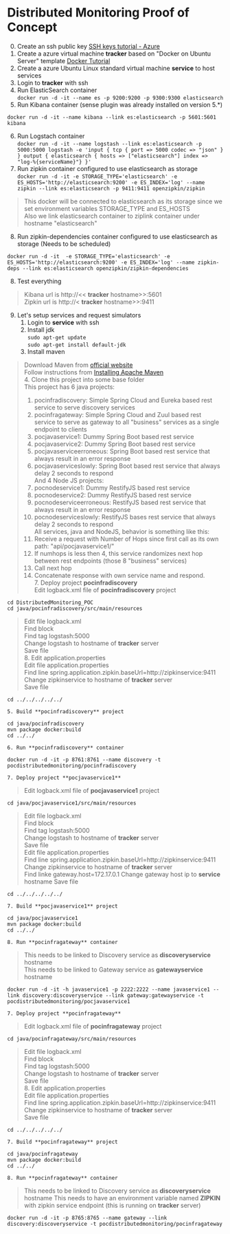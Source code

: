 # Distributed Monitoring Proof of Concept
0. Create an ssh public key [SSH keys tutorial - Azure](https://docs.microsoft.com/en-us/azure/virtual-machines/linux/mac-create-ssh-keys)
1. Create a azure virtual machine **tracker** based on "Docker on Ubuntu Server" template [Docker Tutorial](http://keerats.com/blog/2016/setting-up-docker-on-mac-windows-linux-azure/)
2. Create a azure Ubuntu Linux standard virtual machine **service** to host services
3. Login to **tracker** with ssh
4. Run ElasticSearch container  
``` docker run -d -it --name es -p 9200:9200 -p 9300:9300 elasticsearch ```
5. Run Kibana container (sense plugin was already installed on version 5.*)  
```  
docker run -d -it --name kibana --link es:elasticsearch -p 5601:5601 kibana  
```
6. Run Logstach container  
``` docker run -d -it --name logstash --link es:elasticsearch -p 5000:5000 logstash -e 'input { tcp { port => 5000 codec => "json" } } output { elasticsearch { hosts => ["elasticsearch"] index => "log-%{serviceName}"} }' ```
7. Run zipkin container configured to use elasticsearch as storage  
``` docker run -d -it -e STORAGE_TYPE='elasticsearch' -e ES_HOSTS='http://elasticsearch:9200' -e ES_INDEX='log' --name zipkin --link es:elasticsearch -p 9411:9411 openzipkin/zipkin ```
> This docker will be connected to elasticsearch as its storage since we set environment variables STORAGE_TYPE and ES_HOSTS  
> Also we link elasticsearch container to ziplink container under hostname "elasticsearch"  
8. Run zipkin-dependencies container configured to use elasticsearch as storage (Needs to be scheduled)  
```  
docker run -d -it  -e STORAGE_TYPE='elasticsearch' -e ES_HOSTS='http://elasticsearch:9200' -e ES_INDEX='log' --name zipkin-deps --link es:elasticsearch openzipkin/zipkin-dependencies
```
8. Test everything
> Kibana url is http://<< **tracker** hostname>>:5601  
> Zipkin url is http://< **tracker** hostname>>:9411
9. Let's setup services and request simulators  
    1. Login to **service** with ssh
    2. Install jdk  
``` sudo apt-get update  ```  
``` sudo apt-get install default-jdk ```  
    3. Install maven  
> Download Maven from [official website](https://maven.apache.org/download.cgi)  
> Follow instructions from [Installing Apache Maven](https://maven.apache.org/install.html)  
    4. Clone this project into some base folder  
> This project has 6 java projects:  
> 1. pocinfradiscovery: Simple Spring Cloud and Eureka based rest service to serve discovery services  
> 2. pocinfragateway: Simple Spring Cloud and Zuul based rest service to serve as gateway to all "business" services as a single endpoint to clients  
> 3. pocjavaservice1: Dummy Spring Boot based rest service  
> 4. pocjavaservice2: Dummy Spring Boot based rest service  
> 5. pocjavaserviceerroneous: Spring Boot based rest service that always result in an error response  
> 6. pocjavaserviceslowly: Spring Boot based rest service that always delay 2 seconds to respond  
> And 4 Node JS projects:  
> 1. pocnodeservice1: Dummy RestifyJS based rest service  
> 2. pocnodeservice2: Dummy RestifyJS based rest service  
> 3. pocnodeserviceerroneous: RestifyJS based rest service that always result in an error response  
> 4. pocnodeserviceslowly: RestifyJS bases rest service that always delay 2 seconds to respond  
> All services, java and NodeJS, behavior is something like this:  
> 1. Receive a request with Number of Hops since first call as its own path: "api/pocjavaservice1/<numhops>"  
> 2. If numhops is less then 4, this service randomizes next hop between rest endpoints (those 8 "business" services)  
> 3. Call next hop  
> 4. Concatenate response with own service name and respond.  
    7. Deploy project **pocinfradiscovery**  
> Edit logback.xml file of **pocinfradiscovery** project  
```  
cd DistributedMonitoring_POC  
cd java/pocinfradiscovery/src/main/resources  
```  
> Edit file logback.xml  
> Find block <appender name="STASH">  
> Find tag <destination>logstash:5000</destination>  
> Change logstash to hostname of **tracker** server  
> Save file   
    8. Edit application.properties  
> Edit file application.properties  
> Find line spring.application.zipkin.baseUrl=http://zipkinservice:9411 
> Change zipkinservice to hostname of **tracker** server  
> Save file  
```  
cd ../../../../../
```  
    5. Build **pocinfradiscovery** project
```  
cd java/pocinfradiscovery  
mvn package docker:build  
cd ../../
```  
    6. Run **pocinfradiscovery** container  
```  
docker run -d -it -p 8761:8761 --name discovery -t pocdistributedmonitoring/pocinfradiscovery  
```  
    7. Deploy project **pocjavaservice1**  
> Edit logback.xml file of **pocjavaservice1** project  
```  
cd java/pocjavaservice1/src/main/resources  
```  
> Edit file logback.xml  
> Find block <appender name="STASH">  
> Find tag <destination>logstash:5000</destination>  
> Change logstash to hostname of **tracker** server  
> Save file    
> Edit file application.properties  
> Find line spring.application.zipkin.baseUrl=http://zipkinservice:9411 
> Change zipkinservice to hostname of **tracker** server  
> Find linke gateway.host=172.17.0.1
> Change gateway host ip to **service** hostname 
> Save file  
```  
cd ../../../../../
```  
    7. Build **pocjavaservice1** project  
```  
cd java/pocjavaservice1  
mvn package docker:build  
cd ../../
```  
    8. Run **pocinfragateway** container  
> This needs to be linked to Discovery service as **discoveryservice** hostname  
> This needs to be linked to Gateway service as **gatewayservice** hostname   
```  
docker run -d -it -h javaservice1 -p 2222:2222 --name javaservice1 --link discovery:discoveryservice --link gateway:gatewayservice -t pocdistributedmonitoring/pocjavaservice1  
```  
    7. Deploy project **pocinfragateway**  
> Edit logback.xml file of **pocinfragateway** project  
```  
cd java/pocinfragateway/src/main/resources  
```  
> Edit file logback.xml  
> Find block <appender name="STASH">  
> Find tag <destination>logstash:5000</destination>  
> Change logstash to hostname of **tracker** server  
> Save file   
    8. Edit application.properties  
> Edit file application.properties  
> Find line spring.application.zipkin.baseUrl=http://zipkinservice:9411 
> Change zipkinservice to hostname of **tracker** server  
> Save file  
```  
cd ../../../../../
```  
    7. Build **pocinfragateway** project  
```  
cd java/pocinfragateway  
mvn package docker:build  
cd ../../
```  
    8. Run **pocinfragateway** container  
> This needs to be linked to Discovery service as **discoveryservice** hostname
> This needs to have an environment variable named **ZIPKIN** with zipkin service endpoint (this is running on **tracker** server)  
```  
docker run -d -it -p 8765:8765 --name gateway --link discovery:discoveryservice -t pocdistributedmonitoring/pocinfragateway  
```  
